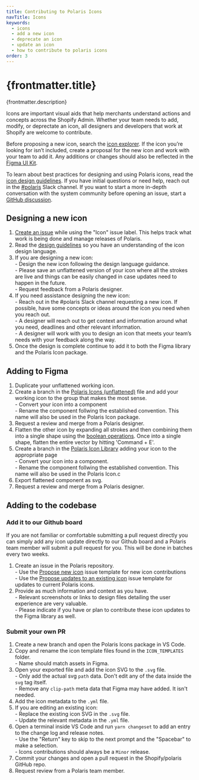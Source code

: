 ```yaml
---
title: Contributing to Polaris Icons
navTitle: Icons
keywords:
  - icons
  - add a new icon
  - deprecate an icon
  - update an icon
  - how to contribute to polaris icons
order: 3
---
```


# {frontmatter.title}

<Lede>{frontmatter.description}</Lede>

Icons are important visual aids that help merchants understand actions and concepts across the Shopify Admin. Whether your team needs to add, modify, or deprectate an icon, all designers and developers that work at Shopify are welcome to contribute.

Before proposing a new icon, search the [icon explorer](https://polaris.shopify.com/icons). If the icon you’re looking for isn’t included, create a proposal for the new icon and work with your team to add it. Any additions or changes should also be reflected in the [Figma UI Kit](/contributing/figma-ui-kit).

To learn about best practices for designing and using Polaris icons, read the [icon design guidelines](https://polaris.shopify.com/design/icons). If you have initial questions or need help, reach out in the [#polaris](https://shopify.slack.com/archives/C4Y8N30KD) Slack channel. If you want to start a more in-depth conversation with the system community before opening an issue, start a [GitHub discussion](https://github.com/Shopify/polaris/discussions/new).

## Designing a new icon

1. [Create an issue](https://github.com/Shopify/polaris/issues/new?assignees=&labels=Feature+request&template=FEATURE_REQUEST.md) while using the "Icon" issue label. This helps track what work is being done and manage releases of Polaris.
2. Read the [design guidelines](https://polaris.shopify.com/design/icons/creating-icons) so you have an understanding of the icon design language.
3. If you are designing a new icon:
   <br /> - Design the new icon following the design language guidance.
   <br /> - Please save an unflattened version of your icon where all the strokes
   are live and things can be easily changed in case updates need to happen in the
   future.
   <br /> - Request feedback from a Polaris designer.
4. If you need assistance designing the new icon:
   <br /> - Reach out in the #polaris Slack channel requesting a new icon. If
   possible, have some concepts or ideas around the icon you need when you reach
   out.
   <br /> - A designer will reach out to get context and information around what
   you need, deadlines and other relevant information.
   <br /> - A designer will work with you to design an icon that meets your
   team’s needs with your feedback along the way.
5. Once the design is complete continue to add it to both the Figma library and the Polaris Icon package.

## Adding to Figma

1. Duplicate your unflattened working icon.
2. Create a branch in the [Polaris Icons (unflattened)](<https://www.figma.com/file/oeKyR0kuHIMktdVjdLHJvy/Polaris-Icons-(unflattened)?type=design&node-id=308-158&mode=design&t=jBRTBE9dSDwWTi3V-11>) file and add your working icon to the group that makes the most sense.
   <br /> - Convert your icon into a component
   <br /> - Rename the component follwing the established convention. This name will
   also be used in the Polaris Icon package.
3. Request a review and merge from a Polaris designer.
4. Flatten the other icon by expanding all strokes and then combining them into a single shape using the [boolean operations](https://help.figma.com/hc/en-us/articles/360039957534-Boolean-operations). Once into a single shape, flatten the entire vector by hitting 'Command + E'.
5. Create a branch in the [Polaris Icon Library](https://www.figma.com/file/fVIazfJNe3AOJTJmBKgTO9/Polaris-Gen-3-Icons?type=design&node-id=753-2&mode=design&t=dpxRTbWHU6wBZi9k-11) adding your icon to the appropriate page
   <br /> - Convert your icon into a component.
   <br /> - Rename the component follwing the established convention. This name will
   also be used in the Polaris Icon.c
6. Export flattened component as svg.
7. Request a review and merge from a Polaris designer.

## Adding to the codebase

### Add it to our Github board

If you are not familiar or comfortable submitting a pull request directly you can simply add any icon update directly to our Github board and a Polaris team member will submit a pull request for you. This will be done in batches every two weeks.
1. Create an issue in the Polaris repository. 
   <br /> - Use the [Propose new icon](https://github.com/Shopify/polaris/issues/new?assignees=&labels=Icon%2Cuntriaged&projects=&template=NEW_ICON.yml&title=%5BIcon%5D%3A+New+icon+%3Cicon-name%3E) issue template for new icon contributions
   <br /> - Use the [Propose updates to an existing icon](https://github.com/Shopify/polaris/issues/new?assignees=&labels=Icon%2Cuntriaged&projects=&template=UPDATE_ICON.yml&title=%5BIcon%5D%3A+Update+icon+%3Cicon-name%3E) issue template for updates to current Polaris icons.
2. Provide as much information and context as you have. 
   <br /> - Relevant screenshots or links to design files detailing the user experience are very valuable.
   <br /> - Please indicate if you have or plan to contribute these icon updates to the Figma library as well.

### Submit your own PR

1. Create a new branch and open the Polaris Icons package in VS Code.
2. Copy and rename the icon template files found in the `ICON_TEMPLATES` folder.
   <br /> - Name should match assets in Figma.
3. Open your exported file and add the icon SVG to the `.svg` file.
   <br /> - Only add the actual svg `path` data. Don't edit any of the data inside the `svg` tag itself. 
   <br /> - Remove any `clip-path` meta data that Figma may have added. It isn't needed.
4. Add the icon metadata to the `.yml` file.
5. If you are editing an existing icon:
   <br /> - Replace the existing icon SVG in the `.svg` file.
   <br /> - Update the relevant metadata in the `.yml` file.
6. Open a terminal inside VS Code and run `yarn changeset` to add an entry to the change log and release notes.
   <br /> - Use the "Return" key to skip to the next prompt and the "Spacebar" to make a selection.
   <br /> - Icons contributions should always be a `Minor` release.
7. Commit your changes and open a pull request in the Shopify/polaris GitHub repo.
8. Request review from a Polaris team member.
